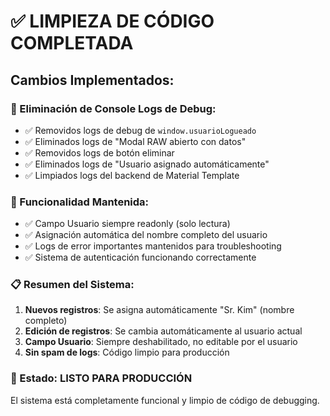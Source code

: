 # ✅ LIMPIEZA DE CÓDIGO COMPLETADA

## Cambios Implementados:

### 🧹 Eliminación de Console Logs de Debug:
- ✅ Removidos logs de debug de `window.usuarioLogueado`
- ✅ Eliminados logs de "Modal RAW abierto con datos"
- ✅ Removidos logs de botón eliminar
- ✅ Eliminados logs de "Usuario asignado automáticamente"
- ✅ Limpiados logs del backend de Material Template

### 🎯 Funcionalidad Mantenida:
- ✅ Campo Usuario siempre readonly (solo lectura)
- ✅ Asignación automática del nombre completo del usuario
- ✅ Logs de error importantes mantenidos para troubleshooting
- ✅ Sistema de autenticación funcionando correctamente

### 📋 Resumen del Sistema:
1. **Nuevos registros**: Se asigna automáticamente "Sr. Kim" (nombre completo)
2. **Edición de registros**: Se cambia automáticamente al usuario actual
3. **Campo Usuario**: Siempre deshabilitado, no editable por el usuario
4. **Sin spam de logs**: Código limpio para producción

### 🚀 Estado: LISTO PARA PRODUCCIÓN

El sistema está completamente funcional y limpio de código de debugging.
